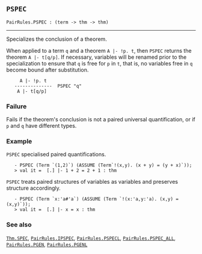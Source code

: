 ## `PSPEC`

``` hol4
PairRules.PSPEC : (term -> thm -> thm)
```

------------------------------------------------------------------------

Specializes the conclusion of a theorem.

When applied to a term `q` and a theorem `A |- !p. t`, then `PSPEC`
returns the theorem `A |- t[q/p]`. If necessary, variables will be
renamed prior to the specialization to ensure that `q` is free for `p`
in `t`, that is, no variables free in `q` become bound after
substitution.

``` hol4
     A |- !p. t
   --------------  PSPEC "q"
    A |- t[q/p]
```

### Failure

Fails if the theorem's conclusion is not a paired universal
quantification, or if `p` and `q` have different types.

### Example

`PSPEC` specialised paired quantifications.

``` hol4
   - PSPEC (Term `(1,2)`) (ASSUME (Term`!(x,y). (x + y) = (y + x)`));
   > val it =  [.] |- 1 + 2 = 2 + 1 : thm
```

`PSPEC` treats paired structures of variables as variables and preserves
structure accordingly.

``` hol4
   - PSPEC (Term `x:'a#'a`) (ASSUME (Term `!(x:'a,y:'a). (x,y) = (x,y)`));
   > val it =  [.] |- x = x : thm
```

### See also

[`Thm.SPEC`](#Thm.SPEC), [`PairRules.IPSPEC`](#PairRules.IPSPEC),
[`PairRules.PSPECL`](#PairRules.PSPECL),
[`PairRules.PSPEC_ALL`](#PairRules.PSPEC_ALL),
[`PairRules.PGEN`](#PairRules.PGEN),
[`PairRules.PGENL`](#PairRules.PGENL)
